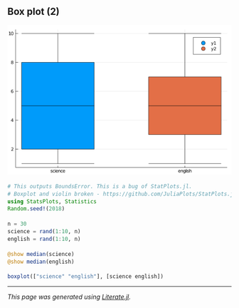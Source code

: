 ## Box plot (2)

![boxplot2.png](images/boxplot2.png)

```julia
# This outputs BoundsError. This is a bug of StatPlots.jl.
# Boxplot and violin broken - https://github.com/JuliaPlots/StatPlots.jl/issues/198
using StatsPlots, Statistics
Random.seed!(2018)

n = 30
science = rand(1:10, n)
english = rand(1:10, n)

@show median(science)
@show median(english)

boxplot(["science" "english"], [science english])
```

---

*This page was generated using [Literate.jl](https://github.com/fredrikekre/Literate.jl).*

